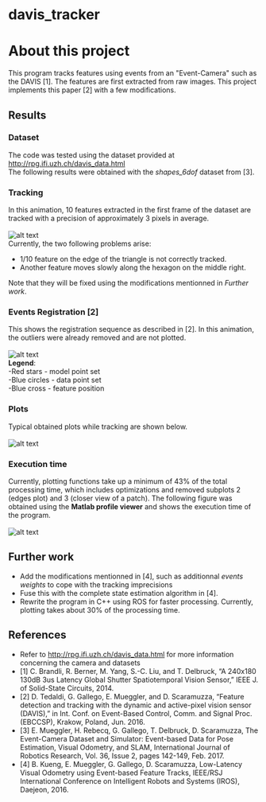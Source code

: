 # davis_tracker
# About this project
This program tracks features using events from an "Event-Camera" such as the DAVIS [1]. The features are first extracted from raw images. This project implements this paper [2] with a few modifications.  <br />

## Results
### Dataset
The code was tested using the dataset provided at http://rpg.ifi.uzh.ch/davis_data.html<br />
The following results were obtained with the *shapes_6dof* dataset from [3].

### Tracking
In this animation, 10 features extracted in the first frame of the dataset are tracked with a precision of approximately 3 pixels in average.<br /><br />
![alt text](https://github.com/thomasjlew/davis_tracker/blob/master/imgs/tracking_shapes_speedx4_new.gif)<br />
Currently, the two following problems arise:
- 1/10 feature on the edge of the triangle is not correctly tracked.<br />
- Another feature moves slowly along the hexagon on the middle right.<br />


Note that they will be fixed using the modifications mentionned in *Further work*.
### Events Registration [2]
This shows the registration sequence as described in [2]. In this animation, the outliers were already removed and are not plotted.<br /><br />
![alt text](https://github.com/thomasjlew/davis_tracker/blob/master/imgs/registration_shapes_new.gif)<br />
**Legend**:<br /> 
-Red stars - model point set<br /> 
-Blue circles - data point set <br />
-Blue cross - feature position

### Plots
Typical obtained plots while tracking are shown below. <br /> <br />
![alt text](https://github.com/thomasjlew/davis_tracker/blob/master/imgs/tracking_1.png)

### Execution time
Currently, plotting functions take up a minimum of 43% of the total processing time, which includes optimizations and removed subplots 2 (edges plot) and 3 (closer view of a patch). The following figure was obtained using the **Matlab profile viewer** and shows the execution time of the program. <br /> <br />
![alt text](https://github.com/thomasjlew/davis_tracker/blob/master/imgs/exec_time.png)

## Further work
- Add the modifications mentionned in [4], such as additionnal *events weights* to cope with the tracking imprecisions
- Fuse this with the complete state estimation algorithm in [4].
- Rewrite the program in C++ using ROS for faster processing. Currently, plotting takes about 30% of the processing time.

## References
- Refer to http://rpg.ifi.uzh.ch/davis_data.html for more information concerning the camera and datasets
- [1] C. Brandli, R. Berner, M. Yang, S.-C. Liu, and T. Delbruck, “A 240x180 130dB 3us Latency Global Shutter Spatiotemporal Vision Sensor,” IEEE J. of Solid-State Circuits, 2014.
- [2] D. Tedaldi, G. Gallego, E. Mueggler, and D. Scaramuzza, “Feature detection and tracking with the dynamic and active-pixel vision sensor (DAVIS),” in Int. Conf. on Event-Based Control, Comm. and Signal Proc. (EBCCSP), Krakow, Poland, Jun. 2016.
- [3] E. Mueggler, H. Rebecq, G. Gallego, T. Delbruck, D. Scaramuzza, The Event-Camera Dataset and Simulator: Event-based Data for Pose Estimation, Visual Odometry, and SLAM, International Journal of Robotics Research, Vol. 36, Issue 2, pages 142-149, Feb. 2017.
- [4] B. Kueng, E. Mueggler, G. Gallego, D. Scaramuzza, Low-Latency Visual Odometry using Event-based Feature Tracks, IEEE/RSJ International Conference on Intelligent Robots and Systems (IROS), Daejeon, 2016.
